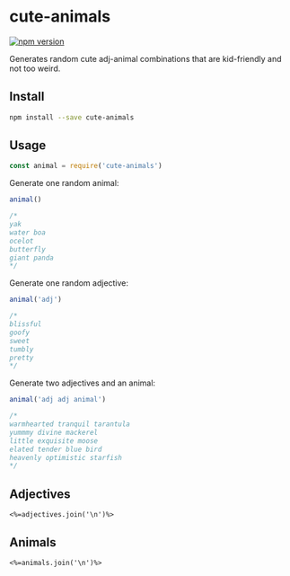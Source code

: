 # cute-animals
[![npm version](https://img.shields.io/npm/v/cute-animals.svg)](https://npmjs.org/package/cute-animals)

Generates random cute adj-animal combinations that are kid-friendly and not too weird. 

## Install

```sh
npm install --save cute-animals
```

## Usage

```js
const animal = require('cute-animals')
```

Generate one random animal:

```js
animal()

/*
yak
water boa
ocelot
butterfly
giant panda
*/
```

Generate one random adjective:

```js
animal('adj')

/*
blissful
goofy
sweet
tumbly
pretty
*/
```

Generate two adjectives and an animal:

```js
animal('adj adj animal')

/*
warmhearted tranquil tarantula
yummmy divine mackerel
little exquisite moose
elated tender blue bird
heavenly optimistic starfish
*/
```

## Adjectives

```
<%=adjectives.join('\n')%>
```

## Animals

```
<%=animals.join('\n')%>
```

